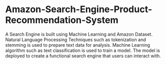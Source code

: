 # Amazon-Search-Engine-Product-Recommendation-System
A Search Engine is built using Machine Learning and Amazon Dataset.
Natural Language Processing Techniques such as tokenization and stemming is used to prepare text data for analysis.
Machine Learning algorithm such as text classification is used to train a model.
The model is deployed to create a functional search engine that users can interact with.
